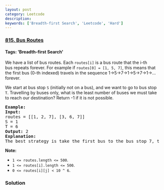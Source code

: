 ```yaml
---
layout: post
category: Leetcode
description: 
keywords: ['Breadth-first Search', 'Leetcode', 'Hard']
---
```

### [815. Bus Routes](https://leetcode.com/problems/bus-routes)

#### Tags: 'Breadth-first Search'

<div class="content__u3I1 question-content__JfgR"><div><p>We have a list of bus routes. Each <code>routes[i]</code> is a bus route that the i-th bus repeats forever. For example if <code>routes[0] = [1, 5, 7]</code>, this means that the first bus (0-th indexed) travels in the sequence 1-&gt;5-&gt;7-&gt;1-&gt;5-&gt;7-&gt;1-&gt;... forever.</p>
<p>We start at bus stop <code>S</code> (initially not on a bus), and we want to go to bus stop <code>T</code>. Travelling by buses only, what is the least number of buses we must take to reach our destination? Return -1 if it is not possible.</p>
<pre><strong>Example:</strong>
<strong>Input:</strong> 
routes = [[1, 2, 7], [3, 6, 7]]
S = 1
T = 6
<strong>Output:</strong> 2
<strong>Explanation:</strong> 
The best strategy is take the first bus to the bus stop 7, then take the second bus to the bus stop 6.
</pre>
<p><strong>Note: </strong></p>
<ul>
<li><code>1 &lt;= routes.length &lt;= 500</code>.</li>
<li><code>1 &lt;= routes[i].length &lt;= 500</code>.</li>
<li><code>0 &lt;= routes[i][j] &lt; 10 ^ 6</code>.</li>
</ul>
</div></div>

### Solution
